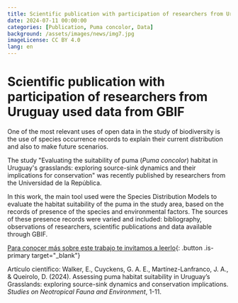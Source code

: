 ```yaml
---
title: Scientific publication with participation of researchers from Uruguay used data from GBIF
date: 2024-07-11 00:00:00
categories: [Publication, Puma concolor, Data]
background: /assets/images/news/img7.jpg
imageLicense: CC BY 4.0
lang: en
---
```


# Scientific publication with participation of researchers from Uruguay used data from GBIF

One of the most relevant uses of open data in the study of biodiversity is the use of species occurrence records to explain their current distribution and also to make future scenarios.

The study "Evaluating the suitability of puma (*Puma concolor*) habitat in Uruguay's grasslands: exploring source-sink dynamics and their implications for conservation" was recently published by researchers from the Universidad de la República.  

In this work, the main tool used were the Species Distribution Models to evaluate the habitat suitability of the puma in the study area, based on the records of presence of the species and environmental factors. The sources of these presence records were varied and included: bibliography, observations of researchers, scientific publications and data available through GBIF.


[Para conocer más sobre este trabajo te invitamos a leerlo](https://www.tandfonline.com/doi/full/10.1080/01650521.2024.2398970){: .button .is-primary target="_blank"}

Artículo científico: Walker, E., Cuyckens, G. A. E., Martínez-Lanfranco, J. A., & Queirolo, D. (2024). Assessing puma habitat suitability in Uruguay’s Grasslands: exploring source-sink dynamics and conservation implications. *Studies on Neotropical Fauna and Environment*, 1-11.